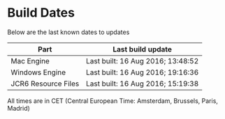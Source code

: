# Build Dates

Below are the last known dates to updates

Part | Last build update
-----|-----
Mac Engine | Last built: 16 Aug 2016; 13:48:52
Windows Engine | Last built: 16 Aug 2016; 19:16:36
JCR6 Resource Files | Last built: 16 Aug 2016; 15:19:38
All times are in CET (Central European Time: Amsterdam, Brussels, Paris, Madrid)



